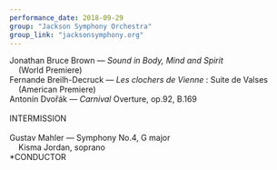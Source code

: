 ```yaml
---
performance_date: 2018-09-29
group: "Jackson Symphony Orchestra"
group_link: "jacksonsymphony.org"
---
```

Jonathan Bruce Brown — _Sound in Body, Mind and Spirit_<br/> 
&nbsp;&nbsp;&nbsp;&nbsp;(World Premiere)<br/>
Fernande Breilh-Decruck — _Les clochers de Vienne_ : Suite de Valses<br/> 
&nbsp;&nbsp;&nbsp;&nbsp;(American Premiere)<br/>
Antonín Dvořák — _Carnival_ Overture, op.92, B.169<br/>
<br/>
INTERMISSION<br/>
<br/>
Gustav Mahler — Symphony No.4, G major<br/>
&nbsp;&nbsp;&nbsp;&nbsp;Kisma Jordan, soprano<br/>
*CONDUCTOR



	


				
						
